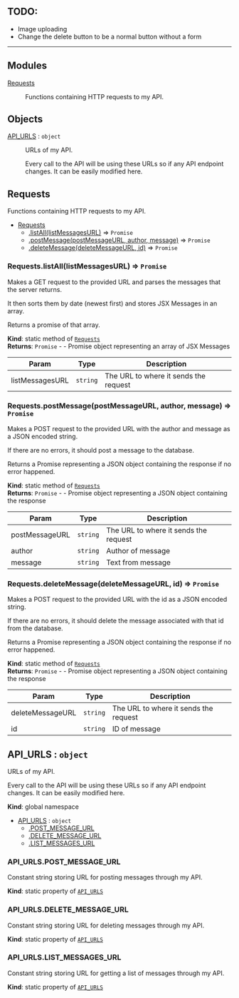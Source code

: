 ## TODO:

- Image uploading
- Change the delete button to be a normal button without a form

---

## Modules

<dl>
<dt><a href="#module_Requests">Requests</a></dt>
<dd><p>Functions containing HTTP requests to my API.</p>
</dd>
</dl>

## Objects

<dl>
<dt><a href="#API_URLS">API_URLS</a> : <code>object</code></dt>
<dd><p>URLs of my API.</p>
<p>Every call to the API will be using these URLs so if any API endpoint changes. It can be easily modified here.</p>
</dd>
</dl>

<a name="module_Requests"></a>

## Requests

Functions containing HTTP requests to my API.

- [Requests](#module_Requests)
  - [.listAll(listMessagesURL)](#module_Requests.listAll) ⇒ <code>Promise</code>
  - [.postMessage(postMessageURL, author, message)](#module_Requests.postMessage) ⇒ <code>Promise</code>
  - [.deleteMessage(deleteMessageURL, id)](#module_Requests.deleteMessage) ⇒ <code>Promise</code>

<a name="module_Requests.listAll"></a>

### Requests.listAll(listMessagesURL) ⇒ <code>Promise</code>

Makes a GET request to the provided URL and parses the messages that the server returns.

It then sorts them by date (newest first) and stores JSX Messages in an array.

Returns a promise of that array.

**Kind**: static method of [<code>Requests</code>](#module_Requests)  
**Returns**: <code>Promise</code> - - Promise object representing an array of JSX Messages

| Param           | Type                | Description                           |
| --------------- | ------------------- | ------------------------------------- |
| listMessagesURL | <code>string</code> | The URL to where it sends the request |

<a name="module_Requests.postMessage"></a>

### Requests.postMessage(postMessageURL, author, message) ⇒ <code>Promise</code>

Makes a POST request to the provided URL with the author and message as a JSON encoded string.

If there are no errors, it should post a message to the database.

Returns a Promise representing a JSON object containing the response if no error happened.

**Kind**: static method of [<code>Requests</code>](#module_Requests)  
**Returns**: <code>Promise</code> - - Promise object representing a JSON object containing the response

| Param          | Type                | Description                           |
| -------------- | ------------------- | ------------------------------------- |
| postMessageURL | <code>string</code> | The URL to where it sends the request |
| author         | <code>string</code> | Author of message                     |
| message        | <code>string</code> | Text from message                     |

<a name="module_Requests.deleteMessage"></a>

### Requests.deleteMessage(deleteMessageURL, id) ⇒ <code>Promise</code>

Makes a POST request to the provided URL with the id as a JSON encoded string.

If there are no errors, it should delete the message associated with that id from the database.

Returns a Promise representing a JSON object containing the response if no error happened.

**Kind**: static method of [<code>Requests</code>](#module_Requests)  
**Returns**: <code>Promise</code> - - Promise object representing a JSON object containing the response

| Param            | Type                | Description                           |
| ---------------- | ------------------- | ------------------------------------- |
| deleteMessageURL | <code>string</code> | The URL to where it sends the request |
| id               | <code>string</code> | ID of message                         |

<a name="API_URLS"></a>

## API_URLS : <code>object</code>

URLs of my API.

Every call to the API will be using these URLs so if any API endpoint changes. It can be easily modified here.

**Kind**: global namespace

- [API_URLS](#API_URLS) : <code>object</code>
  - [.POST_MESSAGE_URL](#API_URLS.POST_MESSAGE_URL)
  - [.DELETE_MESSAGE_URL](#API_URLS.DELETE_MESSAGE_URL)
  - [.LIST_MESSAGES_URL](#API_URLS.LIST_MESSAGES_URL)

<a name="API_URLS.POST_MESSAGE_URL"></a>

### API_URLS.POST_MESSAGE_URL

Constant string storing URL for posting messages through my API.

**Kind**: static property of [<code>API_URLS</code>](#API_URLS)  
<a name="API_URLS.DELETE_MESSAGE_URL"></a>

### API_URLS.DELETE_MESSAGE_URL

Constant string storing URL for deleting messages through my API.

**Kind**: static property of [<code>API_URLS</code>](#API_URLS)  
<a name="API_URLS.LIST_MESSAGES_URL"></a>

### API_URLS.LIST_MESSAGES_URL

Constant string storing URL for getting a list of messages through my API.

**Kind**: static property of [<code>API_URLS</code>](#API_URLS)

